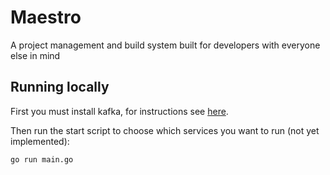 # Maestro

A project management and build system built for developers with everyone else in mind

## Running locally

First you must install kafka, for instructions see [here](https://dtflaneur.wordpress.com/2015/10/05/installing-kafka-on-mac-osx/).

Then run the start script to choose which services you want to run (not yet implemented):

```bash
go run main.go
```

